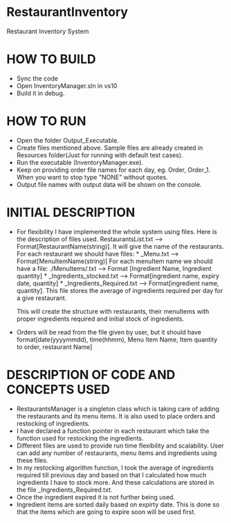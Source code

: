 # RestaurantInventory
Restaurant Inventory System

HOW TO BUILD
============
-	Sync the code
- Open InventoryManager.sln in vs10
-	Build it in debug.

HOW TO RUN
==========
-	Open the folder Output_Executable.
-	Create files mentioned above. Sample files are already created in Resources folder(Just for running with default test cases).
-	Run the executable (InventoryManager.exe).
-	Keep on providing order file names for each day, eg. Order, Order_1. When you want to stop type "NONE" without quotes.
-	Output file names with output data will be shown on the console.


INITIAL DESCRIPTION
===================
- 	For flexibility I have implemented the whole system using files. Here is the description of files used.
	RestaurantsList.txt  --> Format[RestaurantName(string)]. It will give the name of the restaurants.
	For each restaurant we should have files:
		*	<RestaurantName>_Menu.txt --> Format[MenuItemName(string)]
			For each menuItem name we should have a file:
				./MenuItems/<MenuItemName>.txt  --> Format [Ingredient Name, Ingredient quantity]
		*	<RestaurantName>_Ingredients_stocked.txt --> Format[ingredient name, expiry date, quantity]
		*	<RestaurantName>_Ingredients_Required.txt --> Format[ingredient name, quantity]. This file stores the average of ingredients required per day for a give restaurant.
		
	This will create the structure with restaurants, their menuItems with proper ingredients required and initial stock of ingredients.
	
-	Orders will be read from the file given by user, but it should have format[date(yyyymmdd), time(hhmm), Menu Item Name, Item quantity to order, restaurant Name]


DESCRIPTION OF CODE AND CONCEPTS USED
=====================================
-	RestaurantsManager is a singleton class which is taking care of adding the restaurants and its menu items. It is also used to place orders and restocking of ingredients.
-	I have declared a function pointer in each restaurant which take the function used for restocking the ingredients. 
-	Different files are used to provide run time flexibility and scalability. User can add any number of restaurants, menu items and ingredients using these files.
-	In my restocking algorithm function, I took the average of ingredients required till previous day and based on that I calculated how much ingredients I have to stock more. And these calculations are stored in the file <RestaurantName>_Ingredients_Required.txt.
-	Once the ingredient expired it is not further being used.
-	Ingredient items are sorted daily based on expirty date. This is done so that the items which are going to expire soon will be used first.